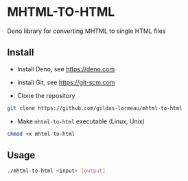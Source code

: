 # MHTML-TO-HTML

Deno library for converting MHTML to single HTML files

## Install

- Install Deno, see https://deno.com

- Install Git, see https://git-scm.com

- Clone the repository

```sh
git clone https://github.com/gildas-lormeau/mhtml-to-html
```

- Make `mhtml-to-html` executable (Linux, Unix)
```sh
chmod +x mhtml-to-html
```

## Usage 

``` sh
./mhtml-to-html <input> [output]
```